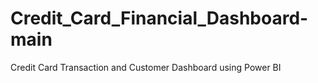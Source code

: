 # Credit_Card_Financial_Dashboard-main
Credit Card Transaction and Customer Dashboard using Power BI
